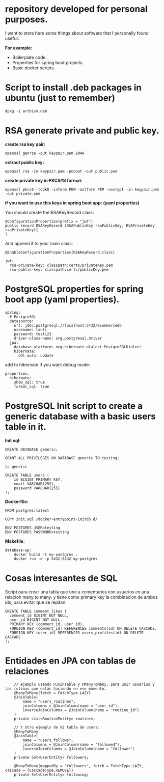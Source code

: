 # repository developed for personal purposes.

I want to store here some things about software that I personally found useful.

**For example:**

* Boilerplate code.
* Properties for spring boot projects.
* Basic docker scripts

# Script to install .deb packages in ubuntu (just to remember)

```
dpkg -i archivo.deb
```

# RSA generate private and public key.

**create rsa key pair:**

```
openssl genrsa -out keypair.pem 2048
```

**extract public key:**

```
openssl rsa -in keypair.pem -pubout -out public.pem
```

**create private key in PKCS#8 format:**

```
openssl pkcs8 -topk8 -inform PEM -outform PEM -nocrypt -in keypair.pem -out private.pem
```

**if you want to use this keys in spring boot app: (yaml properties)**

You should create the RSAKeyRecord class:

```
@ConfigurationProperties(prefix = "jwt")
public record RSAKeyRecord (RSAPublicKey rsaPublicKey, RSAPrivateKey rsaPrivateKey){
}
```

And append it to your main class:

```
@EnableConfigurationProperties(RSAKeyRecord.class)
```

```
jwt:
  rsa-private-key: classpath:certs/privateKey.pem
  rsa-public-key: classpath:certs/publicKey.pem
```

# PostgreSQL properties for spring boot app (yaml properties).

```
spring:
  # PostgreSQL
  datasource:
    url: jdbc:postgresql://localhost:5432/ecommercedb
    username: lauti
    password: test123
    driver-class-name: org.postgresql.Driver
  jpa:
    database-platform: org.hibernate.dialect.PostgreSQLDialect
    hibernate:
      ddl-auto: update
```

add to hibernate if you want debug mode:

```
properties:
  hibernate:
    show_sql: true
    format_sql: true
```

# PostgreSQL Init script to create a generic database with a basic users table in it.

**Init sql:**

```
CREATE DATABASE generic;

GRANT ALL PRIVILEGES ON DATABASE generic TO testing;

\c generic

CREATE TABLE users (
    id BIGINT PRIMARY KEY,
    email VARCHAR(255),
    password VARCHAR(255)
);
```

**Dockerfile:**

```
FROM postgres:latest

COPY init.sql /docker-entrypoint-initdb.d/

ENV POSTGRES_USER=testing
ENV POSTGRES_PASSWORD=testing
```

**Makefile:**

```
database-up:
	docker build -t my-postgres .
	docker run -d -p 5432:5432 my-postgres
```

# Cosas interesantes de SQL

Script para crear una tabla que une a comentarios con usuarios en una relacion many to many. y tiene como primary key la combinacion de ambos ids, para evitar que se repitan.

```
CREATE TABLE comment_likes (
  comment_id BIGINT NOT NULL,
  user_id BIGINT NOT NULL,
  PRIMARY KEY (comment_id, user_id),
  FOREIGN KEY (comment_id) REFERENCES comments(id) ON DELETE CASCADE,
  FOREIGN KEY (user_id) REFERENCES users_profiles(id) ON DELETE CASCADE
);
```

# Entidades en JPA con tablas de relaciones

```
    // ejemplo usando @JoinTable y @ManyToMany, para unir usuarios y las rutinas que están haciendo en ese momento.
    @ManyToMany(fetch = FetchType.LAZY)
    @JoinTable(
        name = "users_routines",
        joinColumns = @JoinColumn(name = "user_id"),
        inverseJoinColumns = @JoinColumn(name = "routine_id")
    )
    private List<RoutineEntity> routines;

    // Y otro ejemplo de mi tabla de users:
    @ManyToMany
    @JoinTable(
        name = "users_follows",
        joinColumns = @JoinColumn(name = "followed"),
        inverseJoinColumns = @JoinColumn(name = "follower")
    )
    private Set<UserEntity> followers;

    @ManyToMany(mappedBy = "followers", fetch = FetchType.LAZY, cascade = {CascadeType.REMOVE})
    private Set<UserEntity> following;
```
